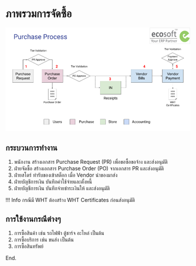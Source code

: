 # ภาพรวมการจัดซื้อ

![](img/flow_purchase.png)

## กระบวนการทำงาน

1. พนักงาน สร้างเอกสาร Purchase Request (PR) เพื่อขอซื้อขอจ้าง และส่งอนุมัติ
2. ฝ่ายจัดซื้อ สร้างเอกสาร Purchase Order (PO) จากเอกสาร PR และส่งอนุมัติ
3. ฝ่ายสโตร์ ทำรับของเข้าสต็อก เมื่อ Vendor นำของมาส่ง
4. ฝ่ายบัญชีการเงิน บันทึกค่าใช้จ่ายและตั้งหนี้
5. ฝ่ายบัญชีการเงิน บันทึกจ่ายชำระเงินให้ และส่งอนุมัติ

!!! Info
    กรณีมี WHT ต้องสร้าง WHT Certificates ก่อนส่งอนุมัติ

## การใช้งานกรณีต่างๆ

1. การซื้อสินค้า เช่น รถไฟฟ้า ตู้ชาร์จ อะไหล่ เป็นต้น
2. การซื้อบริการ เช่น ขนส่ง เป็นต้น
3. การซื้อสินทรัพย์

End.
